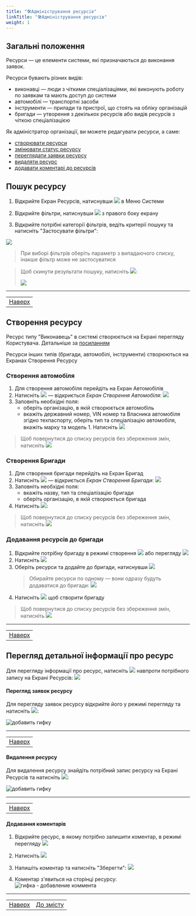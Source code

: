 ```yaml
---
title: "🛠Адміністрування ресурсів"
linkTitle: "🛠Адміністрування ресурсів"
weight: 1
---
```


   ## Загальні положення  

Ресурси &mdash; це елементи системи, які призначаються до виконання заявок.

Ресурси бувають різних видів:
- виконавці &mdash; люди з чіткими спеціалізаціями, які виконують роботу по заявкам та мають доступ до системи
- автомобілі &mdash; транспортні засоби
- інструменти &mdash; прилади та пристрої, що стоять на обліку організацій
- бригади &mdash; утворення з декількох ресурсів або видів ресурсів з чіткою спеціалізацією

Як адміністратор організації, ви можете редагувати ресурси, а саме:
   - [створювати ресурси](#створення-ресурсу)
   - [змінювати статус ресурсу](#зміна-статусу-ресурсу)
   - [переглядати заявки ресурсу](#перегляд-заявок-ресурсу)
   - [видаляти ресурс](#видалення-ресурсу)
   - [додавати коментарі до ресурсів](#додавання-коментарів)

   ## Пошук ресурсу

   1. Відкрийте Екран Ресурсів, натиснувши ![](https://i.imgur.com/Ronsoz3.png) в Меню Системи
   2. Відкрийте фільтри, натиснувши ![](https://i.imgur.com/MaZo9cn.png) з правого боку екрану

   3. Відкрийте потрібні категорії фільтрів, ведіть  критерії пошуку та натисніть "Застосувати фільтри":

   ![](https://i.imgur.com/KaUdV7G.gif)
   
   >При виборі фільтрів оберіть параметр з випадаючого списку, інакше фільтр може не застосуватися

   > Щоб скинути результати пошуку, натисніть ![](https://i.imgur.com/1Ej0xNy.png):
   >
   >![](https://i.imgur.com/s7yzkOc.gif)
   ___
   | |
   |-|
   | [Наверх](#загальні-положення)|

   ## Створення ресурсу

   Ресурс типу "Виконавець" в системі створюється на Екрані перегляду Користувача. Детальніше за [посиланням](../👥Адміністрування-користувачів/#створення-ресурсу-з-користувача)
   
   Ресурси інших типів (бригади, автомобілі, інструменти) створюються на Екранах Створення Ресурсу

   ### Створення автомобіля 
   1. Для створення автомобіля перейдіть на Екран Автомобілів
   2. Натисніть ![](https://i.imgur.com/VyT4oZy.png) &mdash; відкриється *Екран Створення Автомобіля*:
      ![](https://i.imgur.com/mq47pIe.png)   
   3. Заповніть необхідні поля:
         - оберіть організацію, в якій створюється автомобіль
         - вкажіть державний номер, VIN номер та Власника автомобіля згідно техпаспорту, оберіть тип та спеціалізацію автомобіля, вкажіть марку та модель
    1. Натисніть ![](https://i.imgur.com/a7tx3L9.png)

   > Щоб повернутися до списку ресурсів без збереження змін, натисніть ![](https://i.imgur.com/YZ6Sefv.png)
   
   ### Створення Бригади
   1. Для створення бригади перейдіть на Екран Бригад
   2. Натисніть ![](https://i.imgur.com/qFwK31A.png) &mdash; відкриється *Екран Створення Бригади*:
      ![](https://i.imgur.com/EWFhv8y.png)   
   3. Заповніть необхідні поля:
         - вкажіть назву, тип та спеціалізацію бригади
         - оберіть організацію, в якій створюється бригада
   4. Натисніть ![](https://i.imgur.com/a7tx3L9.png):

   > Щоб повернутися до списку ресурсів без збереження змін, натисніть ![](https://i.imgur.com/YZ6Sefv.png)

   ### Додавання ресурсів до бригади
   1. Відкрийте потрібну бригаду в режимі створення ![](https://i.imgur.com/qFwK31A.png) або перегляду ![](https://i.imgur.com/9FFKYJl.png)
   2. Натисніть ![](https://i.imgur.com/mak19UF.png)
   3. Оберіть ресурси та додайте до бригади, натиснувши ![](https://i.imgur.com/kxHEt9s.png)
      >Обирайте ресурси по одному &mdash; вони одразу будуть додаватися до бригади:
      >![](https://i.imgur.com/MbnzVhB.gif)
   4. Натисніть ![](https://i.imgur.com/a7tx3L9.png) щоб створити бригаду

   > Щоб повернутися до списку ресурсів без збереження змін, натисніть ![](https://i.imgur.com/YZ6Sefv.png)

   ___
   | |
   |-|
   | [Наверх](#загальні-положення)|

   ## Перегляд детальної інформації про ресурс

   Для перегляду інформації про ресурс, натисніть ![](https://i.imgur.com/9qatUew.png) навпроти потрібного запису на Екрані Ресурсів:
![](https://i.imgur.com/tYlGYZh.gif)

<!--  
   #### Зміна статусу ресурсу

   Для блокування або розблокування ресурсу на Екрані Ресурсів оберіть потрібний ресурс галочкою зліва та натисніть ![](https://i.imgur.com/Dc8dNlf.png):

   ![добавить гифку]()
   ___
   | |
   |-|
   | [Наверх](#загальні-положення)|
-->

   #### Перегляд заявок ресурсу

   Для перегляду заявок ресурсу відкрийте його у режимі перегляду та натисніть ![](https://i.imgur.com/m28XtW9.png):

   ![добавить гифку]()
   ___
   | |
   |-|
   | [Наверх](#загальні-положення)|

   #### Видалення ресурсу

   Для видалення ресурсу знайдіть потрібний запис ресурсу на Екрані Ресурсів та натисніть ![](https://i.imgur.com/2v0FFUW.png):

   ![добавить гифку]()
   ___
   | |
   |-|
   | [Наверх](#загальні-положення)|


   #### Додавання коментарів

   1. Відкрийте ресурс, в якому потрібно залишити коментар, в режимі перегляду ![](https://i.imgur.com/9qatUew.png)
   2. Натисніть ![](https://i.imgur.com/zQ8wcmA.png)
   3. Напишіть коментар та натисніть "Зберегти":
      ![](https://i.imgur.com/jIa08ER.png)

   4. Коментар з'явиться на сторінці ресурсу:
      ![гифка - добавление коммента]()
   ___
   | | |
   |-|-|
   | [Наверх](#загальні-положення)| [До змісту](/home)|